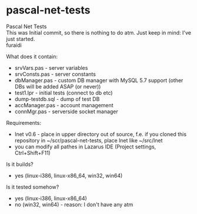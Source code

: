 # pascal-net-tests
Pascal Net Tests<br>
This was Initial commit, so there is nothing to do atm. Just keep in mind: I've just started.<br>
furaidi<br>

What does it contain:
 - srvVars.pas - server variables
 - srvConsts.pas - server constants
 - dbManager.pas - custom DB manager with MySQL 5.7 support (other DBs will be added ASAP (or never))
 - test1.lpr - initial tests (connect to db etc)
 - dump-testdb.sql - dump of test DB
 - accManager.pas - account management
 - connMgr.pas - serverside socket manager

Requirements:
 - lnet v0.6 - place in upper directory out of source, f.e. if you cloned this repository in
 ~/scr/pascal-net-tests, place lnet like ~/src/lnet
 - you can modify all pathes in Lazarus IDE (Project settings, Ctrl+Shift+F11)

Is it builds?
 - yes (linux-i386, linux-x86_64, win32, win64)
 
Is it tested somehow?
 - yes (linux-i386, linux-x86_64)
 - no (win32, win64) - reason: I don't have any atm
